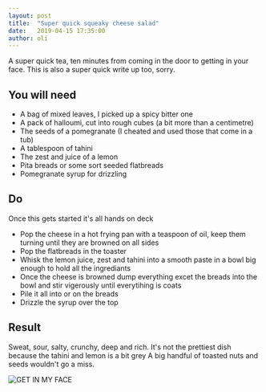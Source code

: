 ```yaml
---
layout: post
title:  "Super quick squeaky cheese salad"
date:   2019-04-15 17:35:00
author: oli
---
```


A super quick tea, ten minutes from coming in the door to getting in your face.  This is also a super quick write up too, sorry.

## You will need

* A bag of mixed leaves, I picked up a spicy bitter one
* A pack of halloumi, cut into rough cubes (a bit more than a centimetre)
* The seeds of a pomegranate (I cheated and used those that come in a tub)
* A tablespoon of tahini
* The zest and juice of a lemon
* Pita breads or some sort seeded flatbreads
* Pomegranate syrup for drizzling


## Do

Once this gets started it's all hands on deck

* Pop the cheese in a hot frying pan with a teaspoon of oil, keep them turning until they are browned on all sides
* Pop the flatbreads in the toaster
* Whisk the lemon juice, zest and tahini into a smooth paste in a bowl big enough to hold all the ingrediants
* Once the cheese is browned dump everything excet the breads into the bowl and stir vigerously until everytihing is coats
* Pile it all into or on the breads
* Drizzle the syrup over the top

## Result

Sweat, sour, salty, crunchy, deep and rich.  It's not the prettiest dish because the tahini and lemon is a bit grey  A big handful of toasted nuts and seeds wouldn't go a miss.


![GET IN MY FACE](/images/blog/super_quick_squeaky_cheese_salad.jpg)
